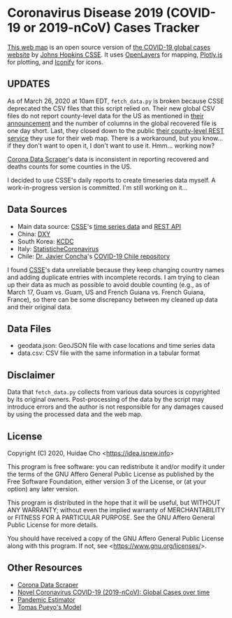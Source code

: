 # Coronavirus Disease 2019 (COVID-19 or 2019-nCoV) Cases Tracker

[This web map](https://app.isnew.info/covid-19) is an open source version of [the COVID-19 global cases website](https://arcg.is/0fHmTX) by [Johns Hopkins CSSE](https://systems.jhu.edu). It uses [OpenLayers](https://openlayers.org) for mapping, [Plotly.js](https://github.com/plotly/plotly.js) for plotting, and [Iconify](https://iconify.design/) for icons.

## UPDATES

As of March 26, 2020 at 10am EDT, `fetch_data.py` is broken because CSSE deprecated the CSV files that this script relied on. Their new global CSV files do not report county-level data for the US as mentioned in [their announcement](https://github.com/CSSEGISandData/COVID-19/issues/1250) and the number of columns in the global recovered file is one day short. Last, they closed down to the public [their county-level REST service](https://services9.arcgis.com/N9p5hsImWXAccRNI/arcgis/rest/services/Nc2JKvYFoAEOFCG5JSI6/FeatureServer/1/query?where=1%3D1&outFields=*&f=json) they use for their web map. There is a workaround, but you know... if they don't want to open it, I don't want to use it. Hmm... working now?

[Corona Data Scraper](https://coronadatascraper.com/)'s data is inconsistent in reporting recovered and deaths counts for some counties in the US.

I decided to use CSSE's daily reports to create timeseries data myself. A work-in-progress version is committed. I'm still working on it...

## Data Sources

* Main data source: [CSSE](https://systems.jhu.edu)'s [time series data](https://github.com/CSSEGISandData/COVID-19/tree/master/csse_covid_19_data/csse_covid_19_time_series) and [REST API](https://services1.arcgis.com/0MSEUqKaxRlEPj5g/ArcGIS/rest/services/ncov_cases/FeatureServer/1/query?where=1%3D1&outFields=*&f=json)
* China: [DXY](https://ncov.dxy.cn/ncovh5/view/pneumonia)
* South Korea: [KCDC](http://ncov.mohw.go.kr/bdBoardList_Real.do)
* Italy: [StatisticheCoronavirus](https://statistichecoronavirus.it/regioni-coronavirus-italia/)
* Chile: [Dr. Javier Concha](https://sites.google.com/view/javierconcha)'s [COVID-19 Chile repository](https://github.com/javierconcha/covid-19-Chile/tree/master/data)

I found [CSSE](https://systems.jhu.edu)'s data unreliable because they keep changing country names and adding duplicate entries with incomplete records. I am trying to clean up their data as much as possible to avoid double counting (e.g., as of March 17, Guam vs. Guam, US and French Guiana vs. French Guiana, France), so there can be some discrepancy between my cleaned up data and their original data.

## Data Files

* geodata.json: GeoJSON file with case locations and time series data
* data.csv: CSV file with the same information in a tabular format

## Disclaimer

Data that `fetch_data.py` collects from various data sources is copyrighted by its original owners. Post-processing of the data by the script may introduce errors and the author is not responsible for any damages caused by using the processed data and the web map.

## License

Copyright (C) 2020, Huidae Cho <<https://idea.isnew.info>>

This program is free software: you can redistribute it and/or modify
it under the terms of the GNU Affero General Public License as
published by the Free Software Foundation, either version 3 of the
License, or (at your option) any later version.

This program is distributed in the hope that it will be useful,
but WITHOUT ANY WARRANTY; without even the implied warranty of
MERCHANTABILITY or FITNESS FOR A PARTICULAR PURPOSE.  See the
GNU Affero General Public License for more details.

You should have received a copy of the GNU Affero General Public License
along with this program.  If not, see <<https://www.gnu.org/licenses/>>.

## Other Resources

* [Corona Data Scraper](https://coronadatascraper.com/)
* [Novel Coronavirus COVID-19 (2019-nCoV): Global Cases over time](https://covid19visualiser.com/)
* [Pandemic Estimator](https://pandemic-estimator.net/)
* [Tomas Pueyo's Model](https://medium.com/@tomaspueyo/coronavirus-act-today-or-people-will-die-f4d3d9cd99ca)
